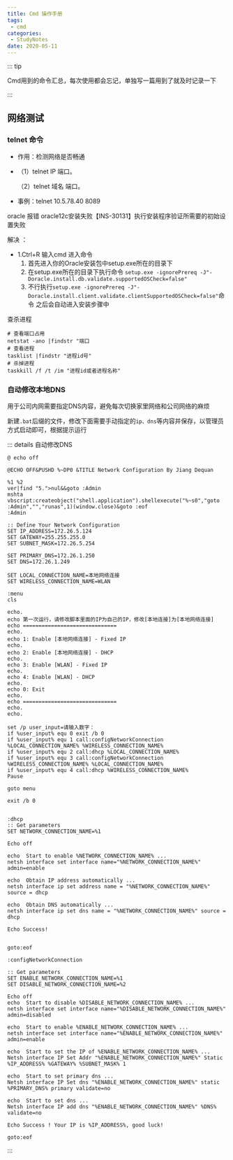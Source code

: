 ```yaml
---
title: Cmd 操作手册
tags:
 - cmd
categories:
 - StudyNotes
date: 2020-05-11
---
```


::: tip

Cmd用到的命令汇总，每次使用都会忘记，单独写一篇用到了就及时记录一下

:::

<!-- more -->


## 网络测试

### telnet 命令

* 作用：检测网络是否畅通

* （1）telnet IP 端口。

  （2）telnet 域名 端口。 

* 事例：telnet 10.5.78.40 8089

oracle 报错 oracle12c安装失败【INS-30131】执行安装程序验证所需要的初始设置失败

解决 ：

* 1.Ctrl+R 输入cmd 进入命令
  1. 首先进入你的Oracle安装包中setup.exe所在的目录下
  2. 在setup.exe所在的目录下执行命令
      `setup.exe -ignorePrereq -J"-Doracle.install.db.validate.supportedOSCheck=false"`
  3. 不行执行`setup.exe -ignorePrereq -J"-Doracle.install.client.validate.clientSupportedOSCheck=false"`命令
      之后会自动进入安装步骤中

查杀进程

```shell
# 查看端口占用 
netstat -ano |findstr "端口
# 查看进程 
tasklist |findstr "进程id号"
# 杀掉进程 
taskkill /f /t /im "进程id或者进程名称"
```

### 自动修改本地DNS

用于公司内网需要指定DNS内容，避免每次切换家里网络和公司网络的麻烦

新建`.bat`后缀的文件，修改下面需要手动指定的`ip、dns`等内容并保存，以管理员方式启动即可，根据提示运行

::: details 自动修改DNS

```shell
@ echo off

@ECHO OFF&PUSHD %~DP0 &TITLE Network Configuration By Jiang Dequan

%1 %2
ver|find "5.">nul&&goto :Admin
mshta vbscript:createobject("shell.application").shellexecute("%~s0","goto :Admin","","runas",1)(window.close)&goto :eof
:Admin

:: Define Your Network Configuration
SET IP_ADDRESS=172.26.5.124
SET GATEWAY=255.255.255.0
SET SUBNET_MASK=172.26.5.254

SET PRIMARY_DNS=172.26.1.250
SET DNS=172.26.1.249

SET LOCAL_CONNECTION_NAME=本地网络连接
SET WIRELESS_CONNECTION_NAME=WLAN

:menu
cls

echo.
echo 第一次运行，请修改脚本里面的IP为自己的IP，修改[本地连接]为[本地网络连接]
echo ==============================
echo.
echo 1: Enable [本地网络连接] - Fixed IP
echo.
echo 2: Enable [本地网络连接] - DHCP
echo.
echo 3: Enable [WLAN] - Fixed IP
echo.
echo 4: Enable [WLAN] - DHCP
echo.
echo 0: Exit
echo.
echo ==============================
echo.
echo.

set /p user_input=请输入数字：
if %user_input% equ 0 exit /b 0
if %user_input% equ 1 call:configNetworkConnection %LOCAL_CONNECTION_NAME% %WIRELESS_CONNECTION_NAME%
if %user_input% equ 2 call:dhcp %LOCAL_CONNECTION_NAME%
if %user_input% equ 3 call:configNetworkConnection %WIRELESS_CONNECTION_NAME% %LOCAL_CONNECTION_NAME%
if %user_input% equ 4 call:dhcp %WIRELESS_CONNECTION_NAME%
Pause

goto menu

exit /b 0


:dhcp
:: Get parameters
SET NETWORK_CONNECTION_NAME=%1

Echo off 

echo  Start to enable %NETWORK_CONNECTION_NAME% ...
netsh interface set interface name="%NETWORK_CONNECTION_NAME%" admin=enable

echo  Obtain IP address automatically ...
netsh interface ip set address name = "%NETWORK_CONNECTION_NAME%" source = dhcp

echo  Obtain DNS automatically ...
netsh interface ip set dns name = "%NETWORK_CONNECTION_NAME%" source = dhcp

Echo Success!


goto:eof

:configNetworkConnection

:: Get parameters
SET ENABLE_NETWORK_CONNECTION_NAME=%1
SET DISABLE_NETWORK_CONNECTION_NAME=%2

Echo off
echo  Start to disable %DISABLE_NETWORK_CONNECTION_NAME% ...
netsh interface set interface name="%DISABLE_NETWORK_CONNECTION_NAME%" admin=disabled

echo  Start to enable %ENABLE_NETWORK_CONNECTION_NAME% ...
netsh interface set interface name="%ENABLE_NETWORK_CONNECTION_NAME%" admin=enable

echo  Start to set the IP of %ENABLE_NETWORK_CONNECTION_NAME% ...
Netsh interface IP Set Addr "%ENABLE_NETWORK_CONNECTION_NAME%" Static %IP_ADDRESS% %GATEWAY% %SUBNET_MASK% 1

echo  Start to set primary dns ...
Netsh interface IP Set dns "%ENABLE_NETWORK_CONNECTION_NAME%" static %PRIMARY_DNS% primary validate=no

echo  Start to set dns ...
Netsh interface IP add dns "%ENABLE_NETWORK_CONNECTION_NAME%" %DNS% validate=no

Echo Success ! Your IP is %IP_ADDRESS%, good luck!

goto:eof
```

:::